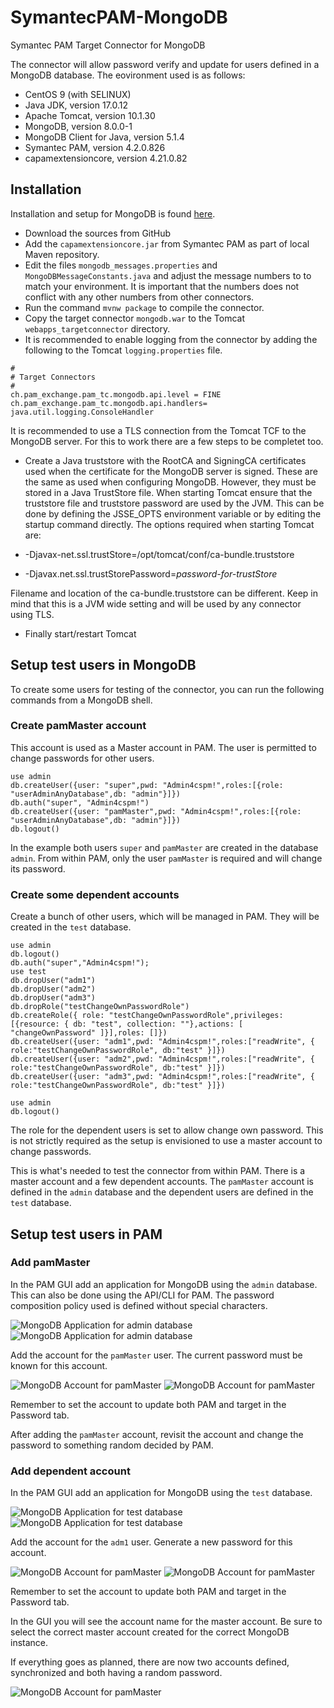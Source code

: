 # SymantecPAM-MongoDB
Symantec PAM Target Connector for MongoDB

The connector will allow password verify and update for users defined in a MongoDB database.
The eovironment used is as follows:

- CentOS 9 (with SELINUX)
- Java JDK, version 17.0.12
- Apache Tomcat, version 10.1.30
- MongoDB, version 8.0.0-1
- MongoDB Client for Java, version 5.1.4
- Symantec PAM, version 4.2.0.826
- capamextensioncore, version 4.21.0.82

## Installation

Installation and setup for MongoDB is found [here](/docs/MongoDB.md).

- Download the sources from GitHub
- Add the `capamextensioncore.jar` from Symantec PAM as part of local Maven repository.
- Edit the files `mongodb_messages.properties` and `MongoDBMessageConstants.java`
and adjust the message numbers to to match your environment.
It is important that the numbers does not conflict with any other numbers from other connectors.
- Run the command `mvnw package` to compile the connector.
- Copy the target connector `mongodb.war` to the Tomcat `webapps_targetconnector` directory.
- It is recommended to enable logging from the connector by adding the following to the
Tomcat `logging.properties` file.

```
#
# Target Connectors
#
ch.pam_exchange.pam_tc.mongodb.api.level = FINE
ch.pam_exchange.pam_tc.mongodb.api.handlers= java.util.logging.ConsoleHandler
```

It is recommended to use a TLS connection from the Tomcat TCF to the MongoDB server.
For this to work there are a few steps to be completet too.

- Create a Java truststore with the RootCA and SigningCA certificates used when the
certificate for the MongoDB server is signed. These are the same as used when
configuring MongoDB. However, they must be stored in a Java TrustStore file.
When starting Tomcat ensure that the truststore file and truststore password are
used by the JVM. This can be done by defining the JSSE_OPTS environment variable or
by editing the startup command directly. The options required when starting Tomcat are:

- -Djavax-net.ssl.trustStore=/opt/tomcat/conf/ca-bundle.truststore
- -Djavax.net.ssl.trustStorePassword=_password-for-trustStore_

Filename and location of the ca-bundle.truststore can be different.
Keep in mind that this is a JVM wide setting and will be used by any connector using TLS.

- Finally start/restart Tomcat


## Setup test users in MongoDB

To create some users for testing of the connector, you can run the following
commands from a MongoDB shell.

### Create pamMaster account
This account is used as a Master account in PAM. The user is permitted
to change passwords for other users.
```
use admin
db.createUser({user: "super",pwd: "Admin4cspm!",roles:[{role: "userAdminAnyDatabase",db: "admin"}]})
db.auth("super", "Admin4cspm!")
db.createUser({user: "pamMaster",pwd: "Admin4cspm!",roles:[{role: "userAdminAnyDatabase",db: "admin"}]})
db.logout()
```

In the example both users `super` and `pamMaster` are created in the database `admin`. 
From within PAM, only the user `pamMaster` is required and will change its password.

### Create some dependent accounts

Create a bunch of other users, which will be managed in PAM. They will be
created in the `test` database.

```
use admin
db.logout()
db.auth("super","Admin4cspm!");
use test
db.dropUser("adm1")
db.dropUser("adm2")
db.dropUser("adm3")
db.dropRole("testChangeOwnPasswordRole")
db.createRole({ role: "testChangeOwnPasswordRole",privileges: [{resource: { db: "test", collection: ""},actions: [ "changeOwnPassword" ]}],roles: []})
db.createUser({user: "adm1",pwd: "Admin4cspm!",roles:["readWrite", { role:"testChangeOwnPasswordRole", db:"test" }]})
db.createUser({user: "adm2",pwd: "Admin4cspm!",roles:["readWrite", { role:"testChangeOwnPasswordRole", db:"test" }]})
db.createUser({user: "adm3",pwd: "Admin4cspm!",roles:["readWrite", { role:"testChangeOwnPasswordRole", db:"test" }]})

use admin
db.logout()
```

The role for the dependent users is set to allow change own password. This is not strictly required as the setup 
is envisioned to use a master account to change passwords.

This is what's needed to test the connector from within PAM.
There is a master account and a few dependent accounts. The `pamMaster` account is defined in the `admin` database and the dependent users are defined in the `test` database.

## Setup test users in PAM
### Add pamMaster

In the PAM GUI add an application for MongoDB using the `admin` database. This can also be done
using the API/CLI for PAM. 
The password composition policy used is defined without special characters.

![MongoDB Application for admin database](/docs/MongoDB-Application-admin-1.png)
![MongoDB Application for admin database](/docs/MongoDB-Application-admin-2.png)

Add the account for the `pamMaster` user. The current password must be known for this account.

![MongoDB Account for pamMaster](/docs/MongoDB-Account-pamMaster-1.png)
![MongoDB Account for pamMaster](/docs/MongoDB-Account-pamMaster-2.png)

Remember to set the account to update both PAM and target in the Password tab.

After adding the `pamMaster` account, revisit the account and change the password
to something random decided by PAM.

### Add dependent account

In the PAM GUI add an application for MongoDB using the `test` database.

![MongoDB Application for test database](/docs/MongoDB-Application-test-1.png)
![MongoDB Application for test database](/docs/MongoDB-Application-test-2.png)

Add the account for the `adm1` user. Generate a new password for this account.

![MongoDB Account for pamMaster](/docs/MongoDB-Account-adm1-1.png)
![MongoDB Account for pamMaster](/docs/MongoDB-Account-adm1-2.png)

Remember to set the account to update both PAM and target in the Password tab. 

In the GUI you will see the account name for the master account. Be sure to
select the correct master account created for the correct MongoDB instance.

If everything goes as planned, there are now two accounts defined, synchronized and both having a random password.

![MongoDB Account for pamMaster](/docs/MongoDB-Accounts.png)

